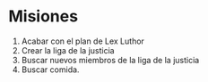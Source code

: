 # Misiones

1. Acabar con el plan de Lex Luthor
2. Crear la liga de la justicia
3. Buscar nuevos miembros de la liga de la justicia
4. Buscar comida.

